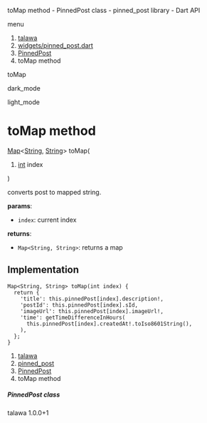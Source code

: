 




toMap method - PinnedPost class - pinned\_post library - Dart API







menu

1. [talawa](../../index.html)
2. [widgets/pinned\_post.dart](../../file-___home_harshil_Desktop_open-source_palisadoes_talawa_lib_widgets_pinned_post/)
3. [PinnedPost](../../file-___home_harshil_Desktop_open-source_palisadoes_talawa_lib_widgets_pinned_post/PinnedPost-class.html)
4. toMap method

toMap


dark\_mode

light\_mode




# toMap method


[Map](https://api.flutter.dev/flutter/dart-core/Map-class.html)<[String](https://api.flutter.dev/flutter/dart-core/String-class.html), [String](https://api.flutter.dev/flutter/dart-core/String-class.html)>
toMap(

1. [int](https://api.flutter.dev/flutter/dart-core/int-class.html) index

)

converts post to mapped string.

**params**:

* `index`: current index

**returns**:

* `Map<String, String>`: returns a map

## Implementation

```
Map<String, String> toMap(int index) {
  return {
    'title': this.pinnedPost[index].description!,
    'postId': this.pinnedPost[index].sId,
    'imageUrl': this.pinnedPost[index].imageUrl!,
    'time': getTimeDifferenceInHours(
      this.pinnedPost[index].createdAt!.toIso8601String(),
    ),
  };
}
```

 


1. [talawa](../../index.html)
2. [pinned\_post](../../file-___home_harshil_Desktop_open-source_palisadoes_talawa_lib_widgets_pinned_post/)
3. [PinnedPost](../../file-___home_harshil_Desktop_open-source_palisadoes_talawa_lib_widgets_pinned_post/PinnedPost-class.html)
4. toMap method

##### PinnedPost class





talawa
1.0.0+1






